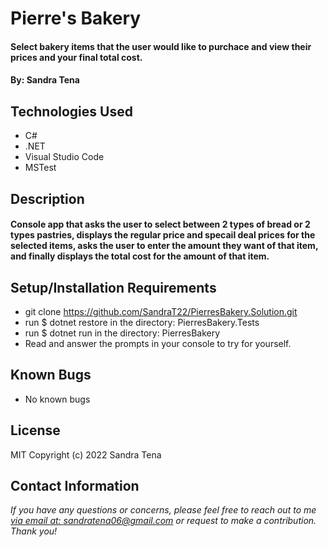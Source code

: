 # Pierre's Bakery

#### Select bakery items that the user would like to purchace and view their prices and your final total cost. 

#### By: Sandra Tena

## Technologies Used

* C#
* .NET
* Visual Studio Code
* MSTest

## Description
#### Console app that asks the user to select between 2 types of bread or 2 types pastries, displays the regular price and specail deal prices for the selected items, asks the user to enter the amount they want of that item, and finally displays the total cost for the amount of that item. 

## Setup/Installation Requirements

* git clone https://github.com/SandraT22/PierresBakery.Solution.git
* run $ dotnet restore in the directory: PierresBakery.Tests
* run $ dotnet run in the directory: PierresBakery
* Read and answer the prompts in your console to try for yourself. 

## Known Bugs

* No known bugs

## License
MIT
Copyright (c) 2022 Sandra Tena
## Contact Information
_If you have any questions or concerns, please feel free to reach out to me [via email at: sandratena06@gmail.com](mailto:sandratena06@gmail.com) or request to make a contribution. Thank you!_ 